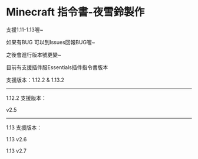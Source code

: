 # Minecraft 指令書-夜雪鈴製作
支援1.11-1.13喔~

如果有BUG 可以到Issues回報BUG喔~

之後會進行版本號更變~

目前有支援插件服Essentials插件指令書版本

支援版本：1.12.2 & 1.13.2

-----
1.12.2 支援版本：

v2.5

----------
1.13 支援版本：

1.13 v2.6

1.13 v2.7

